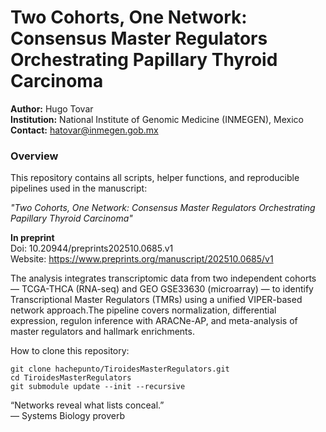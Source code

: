 # Two Cohorts, One Network: Consensus Master Regulators Orchestrating Papillary Thyroid Carcinoma

**Author:** Hugo Tovar  
**Institution:** National Institute of Genomic Medicine (INMEGEN), Mexico  
**Contact:** hatovar@inmegen.gob.mx

### Overview

This repository contains all scripts, helper functions, and reproducible pipelines used in the manuscript:

*"Two Cohorts, One Network: Consensus Master Regulators Orchestrating Papillary Thyroid Carcinoma"*  

**In preprint**  
Doi: 10.20944/preprints202510.0685.v1  
Website: https://www.preprints.org/manuscript/202510.0685/v1

The analysis integrates transcriptomic data from two independent cohorts — TCGA-THCA (RNA-seq) and GEO GSE33630 (microarray) — to identify Transcriptional Master Regulators (TMRs) using a unified VIPER-based network approach.The pipeline covers normalization, differential expression, regulon inference with ARACNe-AP, and meta-analysis of master regulators and hallmark enrichments.


How to clone this repository:
```
git clone hachepunto/TiroidesMasterRegulators.git
cd TiroidesMasterRegulators
git submodule update --init --recursive
```






“Networks reveal what lists conceal.”  
— Systems Biology proverb
